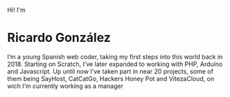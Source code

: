 Hi! I'm
# Ricardo González

I’m a young Spanish web coder, taking my first steps into this world back in 2018. Starting on Scratch, I’ve later expanded to working with PHP, Arduino and Javascript. Up until now I’ve taken part in near 20 projects, some of them being SayHost, CatCatGo, Hackers Honey Pot and VitezaCloud, on wich I’m currently working as a manager
